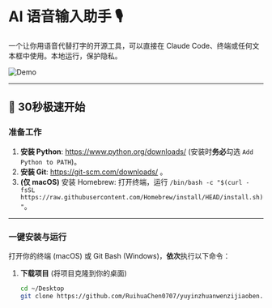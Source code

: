 # AI 语音输入助手 🎙️

一个让你用语音代替打字的开源工具，可以直接在 Claude Code、终端或任何文本框中使用。本地运行，保护隐私。

![Demo](https://your-image-url.com/demo.gif)   <!-- 提示：你将来可以录制一个GIF动图放在这里，会非常酷 -->

---

## 🚀 30秒极速开始

### 准备工作

1. **安装 Python**: https://www.python.org/downloads/ (安装时**务必**勾选 `Add Python to PATH`)。
2. **安装 Git**: https://git-scm.com/downloads/ 。
3. **(仅 macOS)** 安装 Homebrew: 打开终端，运行 `/bin/bash -c "$(curl -fsSL https://raw.githubusercontent.com/Homebrew/install/HEAD/install.sh)"`。

---

### 一键安装与运行

打开你的终端 (macOS) 或 Git Bash (Windows)，**依次**执行以下命令：

1. **下载项目** (将项目克隆到你的桌面)
   ```bash
   cd ~/Desktop
   git clone https://github.com/RuihuaChen0707/yuyinzhuanwenzijiaoben.git